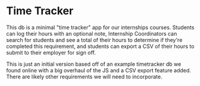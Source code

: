# Time Tracker

This db is a minimal "time tracker" app for our internships courses. Students can log their hours with an optional note, Internship Coordinators can search for students and see a total of their hours to determine if they're completed this requirement, and students can export a CSV of their hours to submit to their employer for sign off.

This is just an initial version based off of an example timetracker db we found online with a big overhaul of the JS and a CSV export feature added. There are likely other requirements we will need to incorporate.

